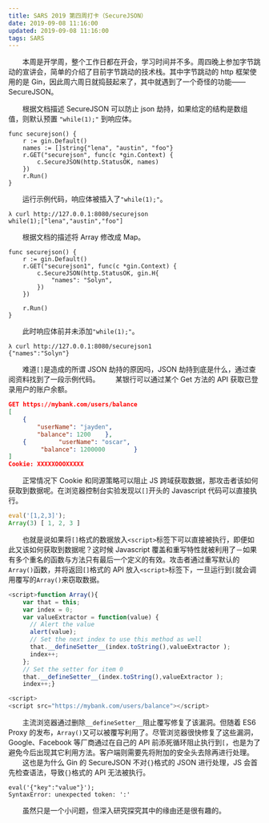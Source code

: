 ```yaml
---
title: SARS 2019 第四周打卡（SecureJSON）
date: 2019-09-08 11:16:00
updated: 2019-09-08 11:16:00
tags: SARS
---
```

　　本周是开学周，整个工作日都在开会，学习时间并不多。周四晚上参加字节跳动的宣讲会，简单的介绍了目前字节跳动的技术栈。其中字节跳动的 http 框架使用的是 Gin，因此周六周日就捣鼓起来了，其中就遇到了一个奇怪的功能——SecureJSON。<!-- more -->

　　根据文档描述 SecureJSON 可以防止 json 劫持，如果给定的结构是数组值，则默认预置 `"while(1);"` 到响应体。

``` golang
func securejson() {
	r := gin.Default()
	names := []string{"lena", "austin", "foo"}
	r.GET("securejson", func(c *gin.Context) {
		c.SecureJSON(http.StatusOK, names)
	})
	r.Run()
}
```
　　运行示例代码，响应体被插入了`"while(1);"`。
``` shell
λ curl http://127.0.0.1:8080/securejson
while(1);["lena","austin","foo"]
```
　　根据文档的描述将 Array 修改成 Map。
``` golang
func securejson() {
	r := gin.Default()
	r.GET("securejson1", func(c *gin.Context) {
		c.SecureJSON(http.StatusOK, gin.H{
			"names": "Solyn",
		})
	})

	r.Run()
}
```
　　此时响应体前并未添加`"while(1);"`。
```shell
λ curl http://127.0.0.1:8080/securejson1
{"names":"Solyn"}
```
　　难道`[]`是造成的所谓 JSON 劫持的原因吗，JSON 劫持到底是什么，通过查阅资料找到了一段示例代码。
　　某银行可以通过某个 Get 方法的 API 获取已登录用户的账户余额。
```json
GET https://mybank.com/users/balance
[
    {
        "userName": "jayden",
        "balance": 1200    },
    {         "userName": "oscar",
         "balance": 1200000        }
]
Cookie: XXXXXOOOXXXXX
```
　　正常情况下 Cookie 和同源策略可以阻止 JS 跨域获取数据，那攻击者该如何获取到数据呢。在浏览器控制台实验发现以`[]`开头的 Javascript 代码可以直接执行。
```javascript
eval('[1,2,3]');
Array(3) [ 1, 2, 3 ]
```
　　也就是说如果将`[]`格式的数据放入`<script>`标签下可以直接被执行，即便如此又该如何获取到数据呢？这时候 Javascript 覆盖和重写特性就被利用了－如果有多个重名的函数与方法只有最后一个定义的有效。攻击者通过重写默认的`Array()`函数，并将返回`[]`格式的 API 放入`<script>`标签下，一旦运行到`[`就会调用覆写的`Array()`来窃取数据。
```javascript
<script>function Array(){
    var that = this;
    var index = 0;
    var valueExtractor = function(value) {
      // Alert the value
      alert(value);
      // Set the next index to use this method as well
      that.__defineSetter__(index.toString(),valueExtractor );
      index++;
    };
    // Set the setter for item 0
    that.__defineSetter__(index.toString(),valueExtractor );
    index++;}

<script>
<script src="https://mybank.com/users/balance"></script>
```
　　主流浏览器通过删除`__defineSetter__`阻止覆写修复了该漏洞。但随着 ES6 Proxy 的发布，`Array()`又可以被覆写利用了。尽管浏览器很快修复了这些漏洞，Google、Facebook 等厂商通过在自己的 API 前添死循环阻止执行到`[`，也是为了避免今后出现其它利用方法。客户端则需要先将附加的安全头去除再进行处理。
　　这也是为什么 Gin 的 SecureJSON 不对`{}`格式的 JSON 进行处理，JS 会首先检查语法，导致`{}`格式的 API 无法被执行。
```
eval('{"key":"value"}');
SyntaxError: unexpected token: ':'
```
　　虽然只是一个小问题，但深入研究探究其中的缘由还是很有趣的。